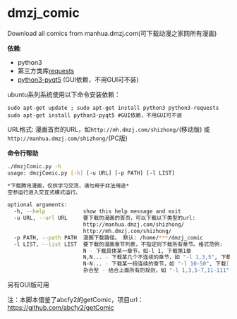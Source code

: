 dmzj_comic
==========

Download all comics from manhua.dmzj.com(可下载动漫之家网所有漫画)

**依赖**:

* python3
* 第三方类库[requests](http://docs.python-requests.org/en/latest/user/install/#install)
* [python3-pyqt5](http://www.riverbankcomputing.co.uk/software/pyqt/download5) (GUI依赖，不用GUI可不装)

ubuntu系列系统使用以下命令安装依赖：

    sudo apt-get update ; sudo apt-get install python3 python3-requests
    sudo apt-get install python3-pyqt5 #GUI依赖，不用GUI可不装

URL格式: 漫画首页的URL，如``http://mh.dmzj.com/shizhong/``(移动版) 或 ``http://manhua.dmzj.com/shizhong/``(PC版)

**命令行帮助**

```bash
./dmzjComic.py -h
usage: dmzjComic.py [-h] [-u URL] [-p PATH] [-l LIST]

*下载腾讯漫画，仅供学习交流，请勿用于非法用途*
空参运行进入交互式模式运行。

optional arguments:
  -h, --help            show this help message and exit
  -u URL, --url URL     要下载的漫画的首页，可以下载以下类型的url: 
                        http://manhua.dmzj.com/shizhong/
                        http://mh.dmzj.com/shizhong/
  -p PATH, --path PATH  漫画下载路径。 默认: /home/***/dmzj_comic
  -l LIST, --list LIST  要下载的漫画章节列表，不指定则下载所有章节。格式范例: 
                        N - 下载具体某一章节，如-l 1, 下载第1章
                        N,N... - 下载某几个不连续的章节，如 "-l 1,3,5", 下载1,3,5章
                        N-N... - 下载某一段连续的章节，如 "-l 10-50", 下载[10,50]章
                        杂合型 - 结合上面所有的规则，如 "-l 1,3,5-7,11-111"
```

另有GUI版可用

注：本脚本借鉴了abcfy2的getComic，项目url：https://github.com/abcfy2/getComic
